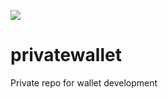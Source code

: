 <a href="https://codeclimate.com/repos/5c9904351560bb3d59007ff2/maintainability"><img src="https://api.codeclimate.com/v1/badges/4b090ee649bbf2e01c89/maintainability" /></a>
# privatewallet
Private repo for wallet development
